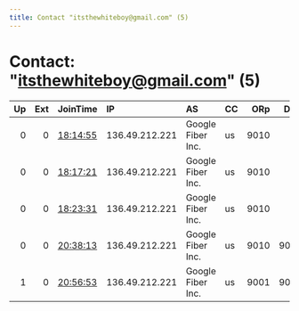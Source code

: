 ```yaml
---
title: Contact "itsthewhiteboy@gmail.com" (5)
---
```


# Contact: "itsthewhiteboy@gmail.com" (5)

|   Up |   Ext | JoinTime                                                                                            | IP             | AS                | CC   |   ORp |   Dirp | OS    | Version   | Nickname   |   eFamMembers |
|-----:|------:|:----------------------------------------------------------------------------------------------------|:---------------|:------------------|:-----|------:|-------:|:------|:----------|:-----------|--------------:|
|    0 |     0 | [18:14:55](https://metrics.torproject.org/rs.html#details/AE8126482D21F9063C75D75F2D36018B54BD0F0D) | 136.49.212.221 | Google Fiber Inc. | us   |  9010 |      0 | Linux | 0.4.2.7   | HomeRelay  |             1 |
|    0 |     0 | [18:17:21](https://metrics.torproject.org/rs.html#details/0D28557165B0572E1B771FF32216DAF945DF6032) | 136.49.212.221 | Google Fiber Inc. | us   |  9010 |      0 | Linux | 0.4.2.7   | HomeRelay  |             1 |
|    0 |     0 | [18:23:31](https://metrics.torproject.org/rs.html#details/EDEDA175ECA7ABCB7917E2FEEE158CF0C4EC6BDB) | 136.49.212.221 | Google Fiber Inc. | us   |  9010 |      0 | Linux | 0.4.2.7   | HomeRelay  |             1 |
|    0 |     0 | [20:38:13](https://metrics.torproject.org/rs.html#details/C09DFA6EA59BF35708239F3CC8FD7D2EF9A60562) | 136.49.212.221 | Google Fiber Inc. | us   |  9010 |   9030 | Linux | 0.4.2.7   | HomeRelay  |             1 |
|    1 |     0 | [20:56:53](https://metrics.torproject.org/rs.html#details/4BAE1B58A60C64066DCE5D219B747871FB86803A) | 136.49.212.221 | Google Fiber Inc. | us   |  9001 |   9030 | Linux | 0.4.2.7   | HomeRelay  |             1 |
